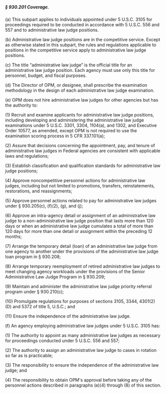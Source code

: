 ##### § 930.201 Coverage. #####

(a) This subpart applies to individuals appointed under 5 U.S.C. 3105 for proceedings required to be conducted in accordance with 5 U.S.C. 556 and 557 and to administrative law judge positions.

(b) Administrative law judge positions are in the competitive service. Except as otherwise stated in this subpart, the rules and regulations applicable to positions in the competitive service apply to administrative law judge positions.

(c) The title “administrative law judge” is the official title for an administrative law judge position. Each agency must use only this title for personnel, budget, and fiscal purposes.

(d) The Director of OPM, or designee, shall prescribe the examination methodology in the design of each administrative law judge examination.

(e) OPM does not hire administrative law judges for other agencies but has the authority to:

(1) Recruit and examine applicants for administrative law judge positions, including developing and administering the administrative law judge examinations under 5 U.S.C. 3301, 3304, 1104(a), and 1302, and Executive Order 10577, as amended, except OPM is not required to use the examination scoring process in 5 CFR 337.101(a);

(2) Assure that decisions concerning the appointment, pay, and tenure of administrative law judges in Federal agencies are consistent with applicable laws and regulations;

(3) Establish classification and qualification standards for administrative law judge positions;

(4) Approve noncompetitive personnel actions for administrative law judges, including but not limited to promotions, transfers, reinstatements, restorations, and reassignments;

(5) Approve personnel actions related to pay for administrative law judges under § 930.205(c), (f)(2), (g), and (j);

(6) Approve an intra-agency detail or assignment of an administrative law judge to a non-administrative law judge position that lasts more than 120 days or when an administrative law judge cumulates a total of more than 120 days for more than one detail or assignment within the preceding 12 months;

(7) Arrange the temporary detail (loan) of an administrative law judge from one agency to another under the provisions of the administrative law judge loan program in § 930.208;

(8) Arrange temporary reemployment of retired administrative law judges to meet changing agency workloads under the provisions of the Senior Administrative Law Judge Program in § 930.209;

(9) Maintain and administer the administrative law judge priority referral program under § 930.210(c);

(10) Promulgate regulations for purposes of sections 3105, 3344, 4301(2)(D) and 5372 of title 5, U.S.C.; and

(11) Ensure the independence of the administrative law judge.

(f) An agency employing administrative law judges under 5 U.S.C. 3105 has:

(1) The authority to appoint as many administrative law judges as necessary for proceedings conducted under 5 U.S.C. 556 and 557;

(2) The authority to assign an administrative law judge to cases in rotation so far as is practicable;

(3) The responsibility to ensure the independence of the administrative law judge; and

(4) The responsibility to obtain OPM's approval before taking any of the personnel actions described in paragraphs (e)(4) through (8) of this section.